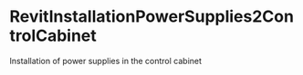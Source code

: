 # RevitInstallationPowerSupplies2ControlCabinet
Installation of power supplies in the control cabinet
